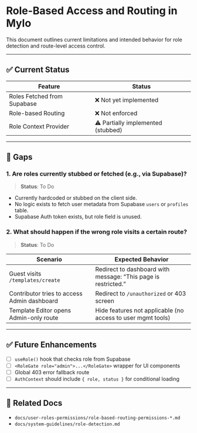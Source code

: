 # Role-Based Access and Routing in Mylo

This document outlines current limitations and intended behavior for role detection and route-level access control.

---

## ✅ Current Status

| Feature | Status |
|--------|--------|
| Roles Fetched from Supabase | ❌ Not yet implemented |
| Role-based Routing | ❌ Not enforced |
| Role Context Provider | ⚠️ Partially implemented (stubbed) |

---

## 🚧 Gaps

### 1. **Are roles currently stubbed or fetched (e.g., via Supabase)?**
> **Status**: To Do

- Currently hardcoded or stubbed on the client side.
- No logic exists to fetch user metadata from Supabase `users` or `profiles` table.
- Supabase Auth token exists, but role field is unused.

### 2. **What should happen if the wrong role visits a certain route?**
> **Status**: To Do

| Scenario | Expected Behavior |
|----------|--------------------|
| Guest visits `/templates/create` | Redirect to dashboard with message: “This page is restricted.” |
| Contributor tries to access Admin dashboard | Redirect to `/unauthorized` or 403 screen |
| Template Editor opens Admin-only route | Hide features not applicable (no access to user mgmt tools) |

---

## ✅ Future Enhancements

- [ ] `useRole()` hook that checks role from Supabase
- [ ] `<RoleGate role="admin">...</RoleGate>` wrapper for UI components
- [ ] Global 403 error fallback route
- [ ] `AuthContext` should include `{ role, status }` for conditional loading

---

## 📎 Related Docs

- `docs/user-roles-permissions/role-based-routing-permissions-*.md`
- `docs/system-guidelines/role-detection.md`
